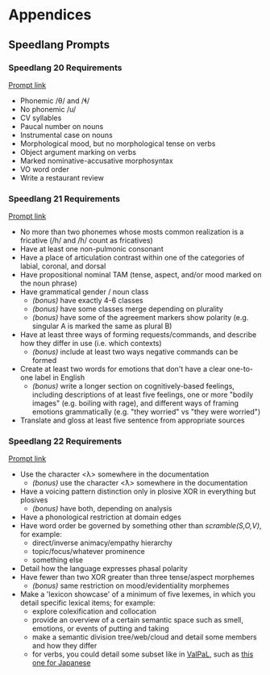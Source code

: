 # Appendices

## Speedlang Prompts

### Speedlang 20 Requirements

[Prompt link](https://www.reddit.com/r/conlangs/comments/1ecyu0k/20th_speedlang_challenge/)

- Phonemic /θ/ and /ɬ/
- No phonemic /u/
- CV syllables
- Paucal number on nouns
- Instrumental case on nouns
- Morphological mood, but no morphological tense on verbs
- Object argument marking on verbs
- Marked nominative-accusative morphosyntax
- VO word order
- Write a restaurant review

### Speedlang 21 Requirements

[Prompt link](https://drive.google.com/file/d/1AbsBEmmoiRj6NlMd4NmopOiT9Y3csqXM/view)

- No more than two phonemes whose mosts common realization is a fricative (/h/ and /ɦ/ count as fricatives)
- Have at least one non-pulmonic consonant
- Have a place of articulation contrast within one of the categories of labial, coronal, and dorsal
- Have propositional nominal TAM (tense, aspect, and/or mood marked on the noun phrase)
- Have grammatical gender / noun class
    - *(bonus)* have exactly 4-6 classes
    - *(bonus)* have some classes merge depending on plurality
    - *(bonus)* have some of the agreement markers show polarity (e.g. singular A is marked the same as plural B)
- Have at least three ways of forming requests/commands, and describe how they differ in use (i.e. which contexts)
    - *(bonus)* include at least two ways negative commands can be formed
- Create at least two words for emotions that don't have a clear one-to-one label in English
    - *(bonus)* write a longer section on cognitively-based feelings, including descriptions of at least five feelings, one or more "bodily images" (e.g. boiling with rage), and different ways of framing emotions grammatically (e.g. "they worried" vs "they were worried")
- Translate and gloss at least five sentence from appropriate sources

### Speedlang 22 Requirements

[Prompt link](https://mareck.neocities.org/speedlangs/prompts/speedlang%2022%20prompt.pdf)

- Use the character \<λ\> somewhere in the documentation
    - *(bonus)* use the character \<ƛ\> somewhere in the documentation
- Have a voicing pattern distinction only in plosive XOR in everything but plosives
    - *(bonus)* have both, depending on analysis
- Have a phonological restriction at domain edges
- Have word order be governed by something other than *scramble(S,O,V)*, for example:
    - direct/inverse animacy/empathy hierarchy
    - topic/focus/whatever prominence
    - something else
- Detail how the language expresses phasal polarity
- Have fewer than two XOR greater than three tense/aspect morphemes
    - *(bonus)* same restriction on mood/evidentiality morphemes
- Make a 'lexicon showcase' of a minimum of five lexemes, in which you detail specific lexical items; for example:
    - explore colexification and collocation
    - provide an overview of a certain semantic space such as smell, emotions, or events of putting and taking
    - make a semantic division tree/web/cloud and detail some members and how they differ
    - for verbs, you could detail some subset like in [ValPaL](https://valpal.info/), such as [this one for Japanese](https://valpal.info/values/nucl1643-hug-1)

